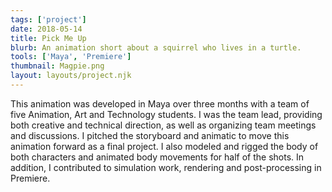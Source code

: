```yaml
---
tags: ['project']
date: 2018-05-14
title: Pick Me Up
blurb: An animation short about a squirrel who lives in a turtle.
tools: ['Maya', 'Premiere']
thumbnail: Magpie.png
layout: layouts/project.njk
---
```

This animation was developed in Maya over three months with a team of five Animation, Art and Technology students. I was the team lead, providing both creative and technical direction, as well as organizing team meetings and discussions. I pitched the storyboard and animatic to move this animation forward as a final project. I also modeled and rigged the body of both characters and animated body movements for half of the shots. In addition, I contributed to simulation work, rendering and post-processing in Premiere.
